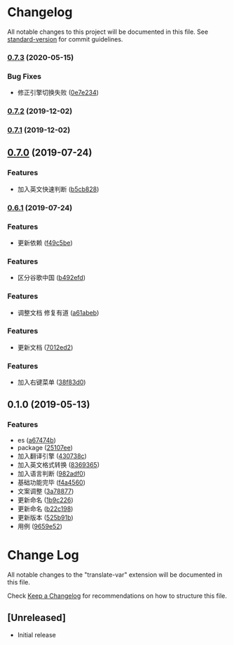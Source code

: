 # Changelog

All notable changes to this project will be documented in this file. See [standard-version](https://github.com/conventional-changelog/standard-version) for commit guidelines.

### [0.7.3](https://github.com/SvenZhao/var-translation/compare/v0.7.2...v0.7.3) (2020-05-15)


### Bug Fixes

* 修正引擎切换失败 ([0e7e234](https://github.com/SvenZhao/var-translation/commit/0e7e234))



### [0.7.2](https://github.com/SvenZhao/var-translation/compare/v0.7.1...v0.7.2) (2019-12-02)



### [0.7.1](https://github.com/SvenZhao/var-translation/compare/v0.8.0...v0.7.1) (2019-12-02)



## [0.7.0](https://github.com/SvenZhao/var-translation/compare/v0.6.1...v0.7.0) (2019-07-24)


### Features

* 加入英文快速判断 ([b5cb828](https://github.com/SvenZhao/var-translation/commit/b5cb828))



### [0.6.1](https://github.com/SvenZhao/var-translation/compare/v0.6.0...v0.6.1) (2019-07-24)

### Features

* 更新依赖 ([f49c5be](https://github.com/SvenZhao/var-translation/commit/f49c5be))


### Features

* 区分谷歌中国 ([b492efd](https://github.com/SvenZhao/var-translation/commit/b492efd))



### Features

* 调整文档 修复有道 ([a61abeb](https://github.com/SvenZhao/var-translation/commit/a61abeb))



### Features

* 更新文档 ([7012ed2](https://github.com/SvenZhao/var-translation/commit/7012ed2))


### Features

* 加入右键菜单 ([38f83d0](https://github.com/SvenZhao/var-translation/commit/38f83d0))



## 0.1.0 (2019-05-13)


### Features

* es ([a67474b](https://github.com/SvenZhao/var-translation/commit/a67474b))
* package ([25107ee](https://github.com/SvenZhao/var-translation/commit/25107ee))
* 加入翻译引擎 ([430738c](https://github.com/SvenZhao/var-translation/commit/430738c))
* 加入英文格式转换 ([8369365](https://github.com/SvenZhao/var-translation/commit/8369365))
* 加入语言判断 ([982adf0](https://github.com/SvenZhao/var-translation/commit/982adf0))
* 基础功能完毕 ([f4a4560](https://github.com/SvenZhao/var-translation/commit/f4a4560))
* 文案调整 ([3a78877](https://github.com/SvenZhao/var-translation/commit/3a78877))
* 更新命名 ([1b9c226](https://github.com/SvenZhao/var-translation/commit/1b9c226))
* 更新命名 ([b22c198](https://github.com/SvenZhao/var-translation/commit/b22c198))
* 更新版本 ([525b91b](https://github.com/SvenZhao/var-translation/commit/525b91b))
* 用例 ([9659e52](https://github.com/SvenZhao/var-translation/commit/9659e52))



# Change Log

All notable changes to the "translate-var" extension will be documented in this file.

Check [Keep a Changelog](http://keepachangelog.com/) for recommendations on how to structure this file.

## [Unreleased]

- Initial release
